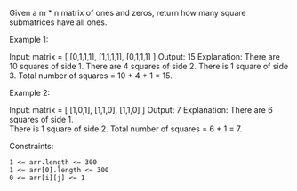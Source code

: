 Given a m \* n matrix of ones and zeros, return how many square submatrices have all ones.

Example 1:

Input: matrix =
[
[0,1,1,1],
[1,1,1,1],
[0,1,1,1]
]
Output: 15
Explanation:
There are 10 squares of side 1.
There are 4 squares of side 2.
There is 1 square of side 3.
Total number of squares = 10 + 4 + 1 = 15.

Example 2:

Input: matrix =
[
[1,0,1],
[1,1,0],
[1,1,0]
]
Output: 7
Explanation:
There are 6 squares of side 1.  
There is 1 square of side 2.
Total number of squares = 6 + 1 = 7.

Constraints:

    1 <= arr.length <= 300
    1 <= arr[0].length <= 300
    0 <= arr[i][j] <= 1
